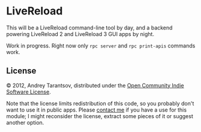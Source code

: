 # LiveReload

This will be a LiveReload command-line tool by day, and a backend powering LiveReload 2 and LiveReload 3 GUI apps by night.

Work in progress. Right now only `rpc server` and `rpc print-apis` commands work.


## License

© 2012, Andrey Tarantsov, distributed under the [Open Community Indie Software License](https://gist.github.com/2466992).

Note that the license limits redistribution of this code, so you probably don't want to use it in public apps. Please [contact me](mailto:andrey@tarantsov.com) if you have a use for this module; I might reconsider the license, extract some pieces of it or suggest another option.

